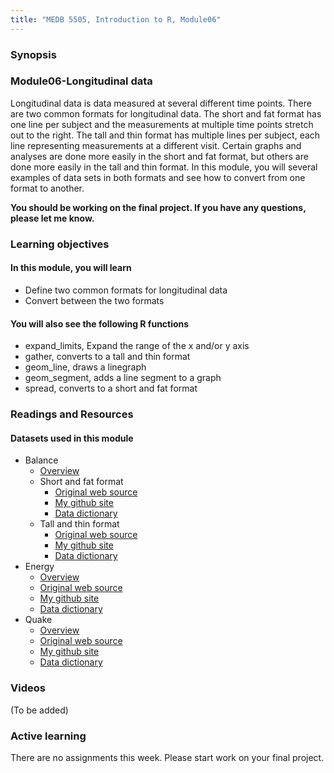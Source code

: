 ```yaml
---
title: "MEDB 5505, Introduction to R, Module06"
---
```


### Synopsis

### Module06-Longitudinal data

Longitudinal data is data measured at several different time points. There are two common formats for longitudinal data. The short and fat format has one line per subject and the measurements at multiple time points stretch out to the right. The tall and thin format has multiple lines per subject, each line representing measurements at a different visit. Certain graphs and analyses are done more easily in the short and fat format, but others are done more easily in the tall and thin format. In this module, you will several examples of data sets in both formats and see how to convert from one format to another.

**You should be working on the final project. If you have any questions, please let me know.**

### Learning objectives

#### In this module, you will learn

+ Define two common formats for longitudinal data
+ Convert between the two formats

#### You will also see the following R functions

+ expand_limits, Expand the range of the x and/or y axis
+ gather, converts to a tall and thin format
+ geom_line, draws a linegraph
+ geom_segment, adds a line segment to a graph
+ spread, converts to a short and fat format

### Readings and Resources

#### Datasets used in this module

+ Balance
  + [Overview][bal0]
  + Short and fat format
    + [Original web source][bal1]
    + [My github site][g1a]
    + [Data dictionary][g1b]
  + Tall and thin format
    + [Original web source][bal2]
    + [My github site][g2a]
    + [Data dictionary][g2b]
+ Energy
  + [Overview][en0]
  + [Original web source][en1]
  + [My github site][g3a]
  + [Data dictionary][g3b]
+ Quake    
  + [Overview][qu0]
  + [Original web source][qu1]
  + [My github site][g4a]
  + [Data dictionary][g4b]

  
[bal0]: http://www.statsci.org/data/oz/ctsib.html
[bal1]: http://www.statsci.org/data/oz/ctsibrm.txt
[bal2]: http://www.statsci.org/data/oz/ctsibuni.txt

[en0]: http://www.statsci.org/data/general/energy.html
[en1]: http://www.statsci.org/data/general/energy.txt

[qu0]: http://www.statsci.org/data/general/lomaprie.html
[qu1]: http://www.statsci.org/data/general/lomaprie.txt

[g1a]: https://github.com/pmean/classes/blob/master/introduction-to-r/data/balance1.txt
[g2a]: https://github.com/pmean/classes/blob/master/introduction-to-r/data/balance2.txt
[g3a]: https://github.com/pmean/classes/blob/master/introduction-to-r/data/energy.txt
[g4a]: https://github.com/pmean/classes/blob/master/introduction-to-r/data/quake.txt

[g1b]: https://github.com/pmean/classes/blob/master/introduction-to-r/data/balance1-data-dictionary.yaml
[g2b]: https://github.com/pmean/classes/blob/master/introduction-to-r/data/balance2-data-dictionary.yaml
[g3b]: https://github.com/pmean/classes/blob/master/introduction-to-r/data/energy-data-dictionary.yaml
[g4b]: https://github.com/pmean/classes/blob/master/introduction-to-r/data/quake-data-dictionary.yaml


### Videos

(To be added)

### Active learning

There are no assignments this week. Please start work on your final project.
